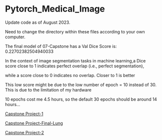 # Pytorch_Medical_Image

Update code as of August 2023.

Need to change the directory within these files according to your own computer. 


The final model of 07-Capstone has a Val Dice Score is:  0.22702382504940033


In the context of image segmentation tasks in machine learning,a Dice score close to 1 indicates perfect overlap (i.e., perfect segmentation),


while a score close to 0 indicates no overlap. Closer to 1 is better


This low score might be due to the low number of epoch = 10 instead of 30. This is due to the limitation of my hardware


10 epochs cost me 4.5 hours, so the default 30 epochs should be around 14 hours...



[Capstone Project-1](07-CAPSTONE-PROJECT--Lung-Tumor-Segmentation/1.png)

[Capstone Project-Final-Lung](07-CAPSTONE-PROJECT--Lung-Tumor-Segmentation/07-CAPSTONE-PROJECT--Lung-Tumor-Segmentation.mp4)

[Capstone Project-2](07-CAPSTONE-PROJECT--Lung-Tumor-Segmentation/2.png)
